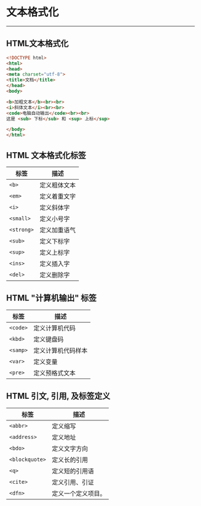 # 文本格式化
---

## HTML文本格式化
```html
<!DOCTYPE html>
<html>
<head> 
<meta charset="utf-8"> 
<title>文档</title> 
</head> 
<body>

<b>加粗文本</b><br><br>
<i>斜体文本</i><br><br>
<code>电脑自动输出</code><br><br>
这是 <sub> 下标</sub> 和 <sup> 上标</sup>

</body>
</html>
```

## HTML 文本格式化标签
|标签			|描述					|
|----|----|
|`<b>`			|定义粗体文本	|
|`<em>`			|定义着重文字	|
|`<i>`			|定义斜体字		|
|`<small>`	|定义小号字		|
|`<strong>`	|定义加重语气	|
|`<sub>`		|定义下标字		|
|`<sup>`		|定义上标字		|
|`<ins>`		|定义插入字		|
|`<del>`		|定义删除字		|

## HTML "计算机输出" 标签
|标签		|描述								|
|----|----|
|`<code>`	|定义计算机代码			|
|`<kbd>`	|定义键盘码					|
|`<samp>`	|定义计算机代码样本	|
|`<var>`	|定义变量						|
|`<pre>`	|定义预格式文本			|

## HTML 引文, 引用, 及标签定义

|标签						|描述								|
|----						|----								|
|`<abbr>`				|定义缩写						|
|`<address>`		|定义地址						|
|`<bdo>`				|定义文字方向				|
|`<blockquote>`	|定义长的引用				|
|`<q>`					|定义短的引用语			|
|`<cite>`				|定义引用、引证			|
|`<dfn>`				|定义一个定义项目。	|

